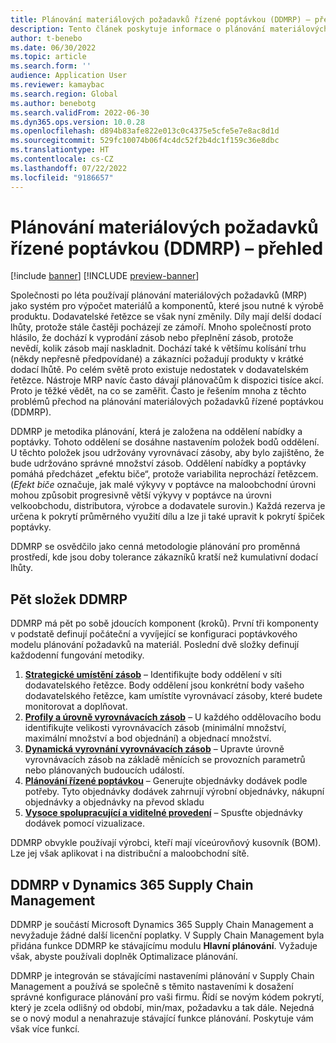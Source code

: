 ```yaml
---
title: Plánování materiálových požadavků řízené poptávkou (DDMRP) – přehled
description: Tento článek poskytuje informace o plánování materiálových požadavků řízené poptávkou (DDMRP), metodologii plánování, která je založena na oddělení nabídky a poptávky.
author: t-benebo
ms.date: 06/30/2022
ms.topic: article
ms.search.form: ''
audience: Application User
ms.reviewer: kamaybac
ms.search.region: Global
ms.author: benebotg
ms.search.validFrom: 2022-06-30
ms.dyn365.ops.version: 10.0.28
ms.openlocfilehash: d894b83afe822e013c0c4375e5cfe5e7e8ac8d1d
ms.sourcegitcommit: 529fc10074b06f4c4dc52f2b4dc1f159c36e8dbc
ms.translationtype: HT
ms.contentlocale: cs-CZ
ms.lasthandoff: 07/22/2022
ms.locfileid: "9186657"
---
```

# <a name="demand-driven-material-requirements-planning-ddmrp-overview"></a>Plánování materiálových požadavků řízené poptávkou (DDMRP) – přehled

[!include [banner](../../includes/banner.md)]
[!INCLUDE [preview-banner](../../includes/preview-banner.md)]

Společnosti po léta používají plánování materiálových požadavků (MRP) jako systém pro výpočet materiálů a komponentů, které jsou nutné k výrobě produktu. Dodavatelské řetězce se však nyní změnily. Díly mají delší dodací lhůty, protože stále častěji pocházejí ze zámoří. Mnoho společností proto hlásilo, že dochází k vyprodání zásob nebo přeplnění zásob, protože nevědí, kolik zásob mají naskladnit. Dochází také k většímu kolísání trhu (někdy nepřesně předpovídané) a zákazníci požadují produkty v krátké dodací lhůtě. Po celém světě proto existuje nedostatek v dodavatelském řetězce. Nástroje MRP navíc často dávají plánovačům k dispozici tisíce akcí. Proto je těžké vědět, na co se zaměřit. Často je řešením mnoha z těchto problémů přechod na plánování materiálových požadavků řízené poptávkou (DDMRP).

DDMRP je metodika plánování, která je založena na oddělení nabídky a poptávky. Tohoto oddělení se dosáhne nastavením položek bodů oddělení. U těchto položek jsou udržovány vyrovnávací zásoby, aby bylo zajištěno, že bude udržováno správné množství zásob. Oddělení nabídky a poptávky pomáhá předcházet „efektu biče“, protože variabilita neprochází řetězcem. (*Efekt biče* označuje, jak malé výkyvy v poptávce na maloobchodní úrovni mohou způsobit progresivně větší výkyvy v poptávce na úrovni velkoobchodu, distributora, výrobce a dodavatele surovin.) Každá rezerva je určena k pokrytí průměrného využití dílu a lze ji také upravit k pokrytí špiček poptávky.

DDMRP se osvědčilo jako cenná metodologie plánování pro proměnná prostředí, kde jsou doby tolerance zákazníků kratší než kumulativní dodací lhůty.

## <a name="the-five-components-of-ddmrp"></a>Pět složek DDMRP

DDMRP má pět po sobě jdoucích komponent (kroků). První tři komponenty v podstatě definují počáteční a vyvíjející se konfiguraci poptávkového modelu plánování požadavků na materiál. Poslední dvě složky definují každodenní fungování metodiky.

1. **[Strategické umístění zásob](ddmrp-inventory-positioning.md)** – Identifikujte body oddělení v síti dodavatelského řetězce. Body oddělení jsou konkrétní body vašeho dodavatelského řetězce, kam umístíte vyrovnávací zásoby, které budete monitorovat a doplňovat.
2. **[Profily a úrovně vyrovnávacích zásob](ddmrp-buffer-profile-and-levels.md)** – U každého oddělovacího bodu identifikujte velikosti vyrovnávacích zásob (minimální množství, maximální množství a bod objednání) a objednací množství.
3. **[Dynamická vyrovnání vyrovnávacích zásob](ddmrp-buffer-profile-and-levels.md#dynamic-adjustments)** – Upravte úrovně vyrovnávacích zásob na základě měnících se provozních parametrů nebo plánovaných budoucích událostí.
4. **[Plánování řízené poptávkou](ddmrp-planning.md)** – Generujte objednávky dodávek podle potřeby. Tyto objednávky dodávek zahrnují výrobní objednávky, nákupní objednávky a objednávky na převod skladu
5. **[Vysoce spolupracující a viditelné provedení](ddmrp-visual-and-collaborative-execution.md)** – Spusťte objednávky dodávek pomocí vizualizace.

DDMRP obvykle používají výrobci, kteří mají víceúrovňový kusovník (BOM). Lze jej však aplikovat i na distribuční a maloobchodní sítě.

## <a name="ddmrp-in-dynamics-365-supply-chain-management"></a>DDMRP v Dynamics 365 Supply Chain Management

DDMRP je součástí Microsoft Dynamics 365 Supply Chain Management a nevyžaduje žádné další licenční poplatky. V Supply Chain Management byla přidána funkce DDMRP ke stávajícímu modulu **Hlavní plánování**. Vyžaduje však, abyste používali doplněk Optimalizace plánování. 

DDMRP je integrován se stávajícími nastaveními plánování v Supply Chain Management a používá se společně s těmito nastaveními k dosažení správné konfigurace plánování pro vaši firmu. Řídí se novým kódem pokrytí, který je zcela odlišný od období, min/max, požadavku a tak dále. Nejedná se o nový modul a nenahrazuje stávající funkce plánování. Poskytuje vám však více funkcí.
